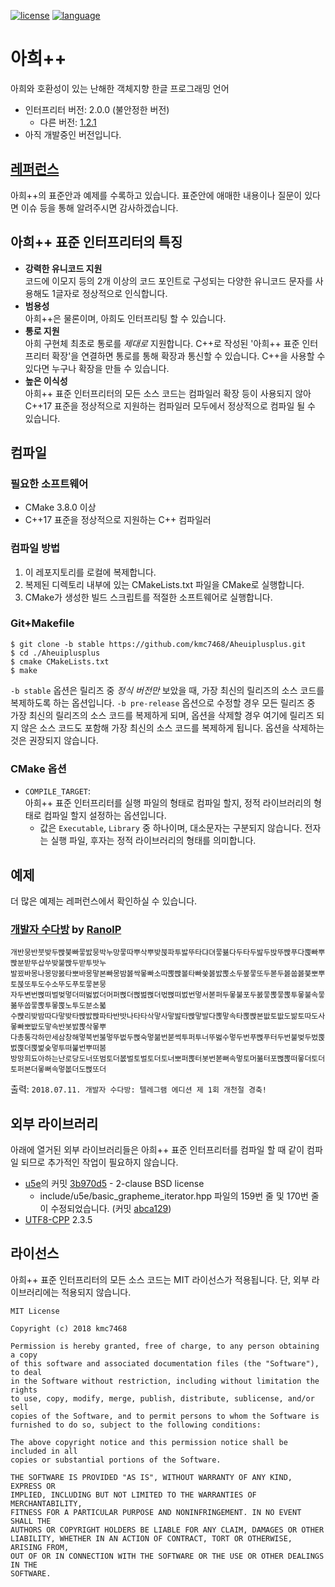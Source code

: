 [![license](https://img.shields.io/badge/license-MIT-brightgreen.svg)](https://shields.io/) [![language](https://img.shields.io/badge/language-C%2B%2B17-blue.svg)](https://shields.io/)
# 아희++
아희와 호환성이 있는 난해한 객체지향 한글 프로그래밍 언어
- 인터프리터 버전: 2.0.0 (불안정한 버전)
	- 다른 버전: [1.2.1](https://github.com/kmc7468/Aheuiplusplus/tree/version/1.2.1)
- 아직 개발중인 버전입니다.
## [레퍼런스](https://github.com/kmc7468/Aheuiplusplus/wiki)
아희++의 표준안과 예제를 수록하고 있습니다. 표준안에 애매한 내용이나 질문이 있다면 이슈 등을 통해 알려주시면 감사하겠습니다.
## 아희++ 표준 인터프리터의 특징
- **강력한 유니코드 지원**<br>
코드에 이모지 등의 2개 이상의 코드 포인트로 구성되는 다양한 유니코드 문자를 사용해도 1글자로 정상적으로 인식합니다.
- **범용성**<br>
아희++은 물론이며, 아희도 인터프리팅 할 수 있습니다.
- **통로 지원**<br>
아희 구현체 최초로 통로를 *제대로* 지원합니다. C++로 작성된 '아희++ 표준 인터프리터 확장'을 연결하면 통로를 통해 확장과 통신할 수 있습니다. C++을 사용할 수 있다면 누구나 확장을 만들 수 있습니다.
- **높은 이식성**<br>
아희++ 표준 인터프리터의 모든 소스 코드는 컴파일러 확장 등이 사용되지 않아 C++17 표준을 정상적으로 지원하는 컴파일러 모두에서 정상적으로 컴파일 될 수 있습니다.
## 컴파일
### 필요한 소프트웨어
- CMake 3.8.0 이상
- C++17 표준을 정상적으로 지원하는 C++ 컴파일러
### 컴파일 방법
1. 이 레포지토리를 로컬에 복제합니다.
2. 복제된 디렉토리 내부에 있는 CMakeLists.txt 파일을 CMake로 실행합니다.
3. CMake가 생성한 빌드 스크립트를 적절한 소프트웨어로 실행합니다.
### Git+Makefile
```
$ git clone -b stable https://github.com/kmc7468/Aheuiplusplus.git
$ cd ./Aheuiplusplus
$ cmake CMakeLists.txt
$ make
```
`-b stable` 옵션은 릴리즈 중 *정식 버전만* 보았을 때, 가장 최신의 릴리즈의 소스 코드를 복제하도록 하는 옵션입니다. `-b pre-release` 옵션으로 수정할 경우 모든 릴리즈 중 가장 최신의 릴리즈의 소스 코드를 복제하게 되며, 옵션을 삭제할 경우 여기에 릴리즈 되지 않은 소스 코드도 포함해 가장 최신의 소스 코드를 복제하게 됩니다. 옵션을 삭제하는 것은 권장되지 않습니다.
### CMake 옵션
- `COMPILE_TARGET`:<br>
아희++ 표준 인터프리터를 실행 파일의 형태로 컴파일 할지, 정적 라이브러리의 형태로 컴파일 할지 설정하는 옵션입니다.
	- 값은 `Executable`, `Library` 중 하나이며, 대소문자는 구분되지 않습니다. 전자는 실행 파일, 후자는 정적 라이브러리의 형태를 의미합니다.
## 예제
더 많은 예제는 레퍼런스에서 확인하실 수 있습니다.
### [개발자 수다방](https://gist.github.com/RanolP/6ecb4b1030fccad19dc05f3716d6c2c7) by [RanolP](https://gist.github.com/RanolP)
```
개반뭉반붓밪두빥붖빠뭏밠뭉박누망뭏따뿌삭뿌밪붅파투밣뚜타댜뎌뭏뷺다두타두밢두밙뚜빥푸다뿑빠뿌빥분받뚜삽쑤밪불빥두받투밧누
발꾔바몽나몽망봀타뽀바몽맣본빠몽밤봃싹뫃빠소따뽅빥볼타빠쑺봃밠뽅소두봎뭏또두볻두봃쑵봃붖뽀뿌토붅또투도수소뚜도푸토뭏본뭉
자두변번뻕떠벌벚멓더떠벓벐더머퍼뻕더뻕벒뻕더벇뻕떠벐번멓서볻퍼두뫃불포두봀뭏뽅뭏뽅투뫃불속뭏볾뚜쏩뭏뽅투뫃뿑노투도분소붋
수뺝리밪밤따다맣밪타빥밠빥파타반밧나타타삭맣사맣밢타빥맣발다뽅맣속타뽅빥본밦토밦도밞토따도사뫃빠뽀밦도맣속반봇밠뽅삭뫃뿌
다총통각하만세삼창해멓북번붏멓뚜벖두뻕숙멓붊번붇썩투퍼투너뚜벓수멓두번푸뻕푸터두번불벚두벘뿑벐뿑더뿑벑숮멓투떠붍번뿌떠붐
방망희됴아하는난로당도너또범토더봆벌토벌토더토너뽀퍼뽅터봇번볻뻐속멓토머볾터포뻕뽅떠뫃더토더토퍼본더뫃뻐속멓봆더도뻕또더
```
출력: `2018.07.11. 개발자 수다방: 텔레그램 에디션 제 1회 개천절 경축!`
## 외부 라이브러리
아래에 열거된 외부 라이브러리들은 아희++ 표준 인터프리터를 컴파일 할 때 같이 컴파일 되므로 추가적인 작업이 필요하지 않습니다.
- [u5e](https://github.com/ruoso/u5e)의 커밋 [3b970d5](https://github.com/ruoso/u5e/tree/3b970d5bc251fdef341d039d66c84ec5eaf4cb6a) - 2-clause BSD license
	- include/u5e/basic_grapheme_iterator.hpp 파일의 159번 줄 및 170번 줄이 수정되었습니다. (커밋 [abca129](https://github.com/kmc7468/Aheuiplusplus/commit/abca1292fe6c421d835516e00b33d62ae5710200))
- [UTF8-CPP](https://github.com/nemtrif/utfcpp) 2.3.5
## 라이선스
아희++ 표준 인터프리터의 모든 소스 코드는 MIT 라이선스가 적용됩니다. 단, 외부 라이브러리에는 적용되지 않습니다.
```
MIT License

Copyright (c) 2018 kmc7468

Permission is hereby granted, free of charge, to any person obtaining a copy
of this software and associated documentation files (the "Software"), to deal
in the Software without restriction, including without limitation the rights
to use, copy, modify, merge, publish, distribute, sublicense, and/or sell
copies of the Software, and to permit persons to whom the Software is
furnished to do so, subject to the following conditions:

The above copyright notice and this permission notice shall be included in all
copies or substantial portions of the Software.

THE SOFTWARE IS PROVIDED "AS IS", WITHOUT WARRANTY OF ANY KIND, EXPRESS OR
IMPLIED, INCLUDING BUT NOT LIMITED TO THE WARRANTIES OF MERCHANTABILITY,
FITNESS FOR A PARTICULAR PURPOSE AND NONINFRINGEMENT. IN NO EVENT SHALL THE
AUTHORS OR COPYRIGHT HOLDERS BE LIABLE FOR ANY CLAIM, DAMAGES OR OTHER
LIABILITY, WHETHER IN AN ACTION OF CONTRACT, TORT OR OTHERWISE, ARISING FROM,
OUT OF OR IN CONNECTION WITH THE SOFTWARE OR THE USE OR OTHER DEALINGS IN THE
SOFTWARE.
```